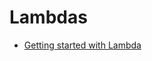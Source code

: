 # Lambdas

* [Getting started with Lambda](https://docs.aws.amazon.com/lambda/latest/dg/getting-started.html)
